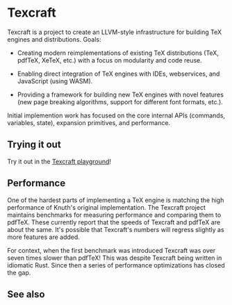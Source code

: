 # Texcraft

Texcraft is a project to create an LLVM-style infrastructure for building TeX engines and distributions.
Goals:

- Creating modern reimplementations of existing TeX distributions (TeX, pdfTeX, XeTeX, etc.)
    with a focus on modularity and code reuse.

- Enabling direct integration of TeX engines with IDEs, webservices, and JavaScript (using WASM).

- Providing a framework for building new TeX engines with novel features (new page
    breaking algorithms, support for different font formats, etc.).

Initial implemention work has focused on the core internal APIs (commands, variables, state),
    expansion primitives, and performance.


## Trying it out

Try it out in the [Texcraft playground](https://play.texcraft.dev)!


## Performance

One of the hardest parts of implementing a TeX engine is matching the
  high performance of Knuth's original implementation.
The Texcraft project maintains benchmarks for measuring performance
  and comparing them to pdfTeX.
These currently report that the speeds of Texcraft and pdfTeX are about the same.
It's possible that Texcraft's numbers will regress slightly as more features are added.

For context, when the first benchmark was introduced
  Texcraft was over seven times slower than pdfTeX!
This was despite Texcraft being written in idiomatic Rust.
Since then a series of performance optimizations has closed the gap.


## See also

- [XymosTeX](https://github.com/xymostech/XymosTeX): ongoing project to implement TeX82 in Rust that has made
    significant progress in many areas, including input and output formats.

- [New Typesetting System](https://github.com/jamespfennell/new-typesetting-system):
    fully functional implementation of TeX82, written in Java and completed in 2001.
    This project turned out be to non-viable for some reasons like performance, but the source code is an excellent
    reference for those who are writing their own TeX implementations.


